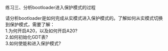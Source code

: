 练习三、分析bootloader进入保护模式的过程  

请分析bootloader是如何完成从实模式进入保护模式的。了解如何从实模式切换到保护模式，需要了解：  
1.为何开启A20，以及如何开启A20?  
2.如何初始化GDT表?  
3.如何使能和进入保护模式?  
